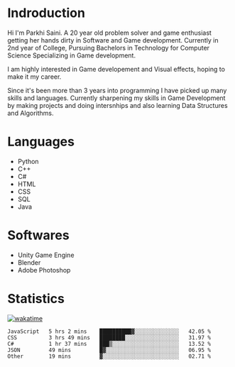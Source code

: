 # Indroduction
Hi I'm Parkhi Saini. A 20 year old problem solver and game enthusiast getting her hands dirty in Software and Game development. Currently in 2nd year of College, Pursuing Bachelors in Technology for Computer Science Specializing in Game development.

I am highly interested in Game developement and Visual effects, hoping to make it my career.

Since it's been more than 3 years into programming I have picked up many skills and languages. Currently sharpening my skills in Game Development by making projects and doing intersnhips and also learning Data Structures and Algorithms.

# Languages

- Python 
- C++
- C#
- HTML 
- CSS
- SQL
- Java

# Softwares

- Unity Game Engine
- Blender
- Adobe Photoshop

# Statistics
[![wakatime](https://wakatime.com/badge/user/659f56cf-9635-4f70-9140-7dbdc934cfec.svg)](https://wakatime.com/@659f56cf-9635-4f70-9140-7dbdc934cfec)
<!--START_SECTION:waka-->

```text
JavaScript   5 hrs 2 mins    ██████████▓░░░░░░░░░░░░░░   42.05 %
CSS          3 hrs 49 mins   ████████░░░░░░░░░░░░░░░░░   31.97 %
C#           1 hr 37 mins    ███▒░░░░░░░░░░░░░░░░░░░░░   13.52 %
JSON         49 mins         █▓░░░░░░░░░░░░░░░░░░░░░░░   06.95 %
Other        19 mins         ▓░░░░░░░░░░░░░░░░░░░░░░░░   02.71 %
```

<!--END_SECTION:waka-->











